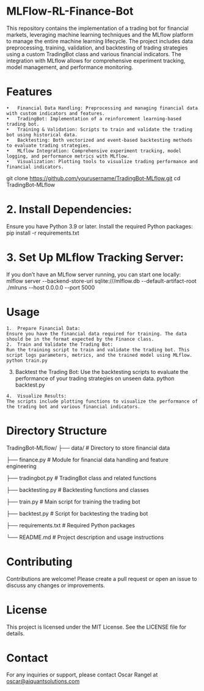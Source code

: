 # MLFlow-RL-Finance-Bot
This repository contains the implementation of a trading bot for financial markets, leveraging machine learning techniques and the MLflow platform to manage the entire machine learning lifecycle. The project includes data preprocessing, training, validation, and backtesting of trading strategies using a custom TradingBot class and various financial indicators. The integration with MLflow allows for comprehensive experiment tracking, model management, and performance monitoring.

# Features

	•	Financial Data Handling: Preprocessing and managing financial data with custom indicators and features.
	•	TradingBot: Implementation of a reinforcement learning-based trading bot.
	•	Training & Validation: Scripts to train and validate the trading bot using historical data.
	•	Backtesting: Both vectorized and event-based backtesting methods to evaluate trading strategies.
	•	MLflow Integration: Comprehensive experiment tracking, model logging, and performance metrics with MLflow.
	•	Visualization: Plotting tools to visualize trading performance and financial indicators.

git clone https://github.com/yourusername/TradingBot-MLflow.git
cd TradingBot-MLflow

# 2.	Install Dependencies:
  Ensure you have Python 3.9 or later. Install the required Python packages:
  pip install -r requirements.txt

# 3.	Set Up MLflow Tracking Server:
  If you don’t have an MLflow server running, you can start one locally:
  mlflow server --backend-store-uri sqlite:///mlflow.db --default-artifact-root ./mlruns --host 0.0.0.0 --port 5000

# Usage
	1.	Prepare Financial Data:
    Ensure you have the financial data required for training. The data should be in the format expected by the Finance class.
	2.	Train and Validate the Trading Bot:
    Run the training script to train and validate the trading bot. This script logs parameters, metrics, and the trained model using MLflow.
    python train.py

  3.	Backtest the Trading Bot:
    Use the backtesting scripts to evaluate the performance of your trading strategies on unseen data.
    python backtest.py

	4.	Visualize Results:
    The scripts include plotting functions to visualize the performance of the trading bot and various financial indicators.

# Directory Structure    
TradingBot-MLflow/
├── data/                 # Directory to store financial data

├── finance.py            # Module for financial data handling and feature engineering

├── tradingbot.py         # TradingBot class and related functions

├── backtesting.py        # Backtesting functions and classes

├── train.py              # Main script for training the trading bot

├── backtest.py           # Script for backtesting the trading bot

├── requirements.txt      # Required Python packages

└── README.md             # Project description and usage instructions

# Contributing
Contributions are welcome! Please create a pull request or open an issue to discuss any changes or improvements.

# License
This project is licensed under the MIT License. See the LICENSE file for details.

# Contact
For any inquiries or support, please contact Oscar Rangel at oscar@aiquantsolutions.com

